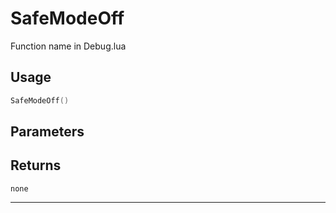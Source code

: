 # SafeModeOff
Function name in Debug.lua
## Usage
```lua
SafeModeOff()
```
## Parameters

## Returns
`none`

---
